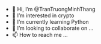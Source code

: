 - 👋 Hi, I’m @TranTruongMinhThang
- 👀 I’m interested in crypto
- 🌱 I’m currently learning Python
- 💞️ I’m looking to collaborate on ...
- 📫 How to reach me ...

<!---
TranTruongMinhThang/TranTruongMinhThang is a ✨ special ✨ repository because its `README.md` (this file) appears on your GitHub profile.
You can click the Preview link to take a look at your changes.
--->
